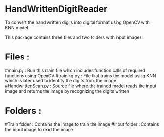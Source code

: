 # HandWrittenDigitReader
To convert the hand written digits into digital format using OpenCV with KNN model

This package contains three files and two folders with input images.

# Files :
#main.py :
  Run this main file which includes function calls of required functions using OpenCV
#training.py :
  File that trains the model using KNN which is later used to identify the digits from the image
#HandwrittenScan.py :
  Source file where the trained model reads the input image and returns the image by recognizing the digits written

# Folders :
#Train folder :
  Contains the image to train the image
#Input folder :
  Contains the input image to read the image
